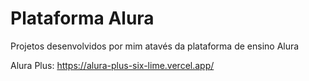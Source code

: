# Plataforma Alura

Projetos desenvolvidos por mim atavés da plataforma de ensino Alura

Alura Plus: https://alura-plus-six-lime.vercel.app/

